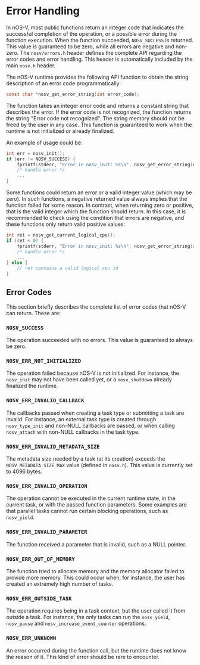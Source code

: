 
# Error Handling

In nOS-V, most public functions return an integer code that indicates the successful completion of the operation, or a possible error during the function execution. When the function succeeded, `NOSV_SUCCESS` is returned. This value is guaranteed to be zero, while all errors are negative and non-zero. The `nosv/errors.h` header defines the complete API regarding the error codes and error handling. This header is automatically included by the main `nosv.h` header.

The nOS-V runtime provides the following API function to obtain the string description of an error code programmatically:

```c
const char *nosv_get_error_string(int error_code);
```

The function takes an integer error code and returns a constant string that describes the error. If the error code is not recognized, the function returns the string "Error code not recognized". The string memory should not be freed by the user in any case. This function is guaranteed to work when the runtime is not initialized or already finalized.

An example of usage could be:

```c
int err = nosv_init();
if (err != NOSV_SUCCESS) {
    fprintf(stderr, "Error in nosv_init: %s\n", nosv_get_error_string(err));
    /* handle error */
    ...
}
```

Some functions could return an error or a valid integer value (which may be zero).
In such functions, a negative returned value always implies that the function failed for some reason. In contrast, when returning zero or positive, that is the valid integer which the function should return.
In this case, it is recommended to check using the condition that errors are negative, and these functions
only return valid positive values:

```c
int ret = nosv_get_current_logical_cpu();
if (ret < 0) {
    fprintf(stderr, "Error in nosv_init: %s\n", nosv_get_error_string(ret));
    /* handle error */
    ...
} else {
    // ret contains a valid logical cpu id
}
```

## Error Codes

This section briefly describes the complete list of error codes that nOS-V can return. These are:

### `NOSV_SUCCESS`

The operation succeeded with no errors. This value is guaranteed to always be zero.

### `NOSV_ERR_NOT_INITIALIZED`

The operation failed because nOS-V is not initialized. For instance, the `nosv_init` may not have been called yet, or a `nosv_shutdown` already finalized the runtime.

### `NOSV_ERR_INVALID_CALLBACK`

The callbacks passed when creating a task type or submitting a task are invalid. For instance, an external task type is created through `nosv_type_init` and non-NULL callbacks are passed, or when calling `nosv_attach` with non-NULL callbacks in the task type.

### `NOSV_ERR_INVALID_METADATA_SIZE`

The metadata size needed by a task (at its creation) exceeds the `NOSV_METADATA_SIZE_MAX` value (defined in `nosv.h`). This value is currently set to 4096 bytes.

### `NOSV_ERR_INVALID_OPERATION`

The operation cannot be executed in the current runtime state, in the current task, or with the passed function parameters. Some examples are that parallel tasks cannot run certain blocking operations, such as `nosv_yield`.

### `NOSV_ERR_INVALID_PARAMETER`

The function received a parameter that is invalid, such as a NULL pointer.

### `NOSV_ERR_OUT_OF_MEMORY`

The function tried to allocate memory and the memory allocator failed to provide more memory. This could occur when, for instance, the user has created an extremely high number of tasks.

### `NOSV_ERR_OUTSIDE_TASK`

The operation requires being in a task context, but the user called it from outside a task. For instance, the only tasks can run the `nosv_yield`, `nosv_pause` and `nosv_increase_event_counter` operations.

### `NOSV_ERR_UNKNOWN`

An error occurred during the function call, but the runtime does not know the reason of it. This kind of error should be rare to encounter.
